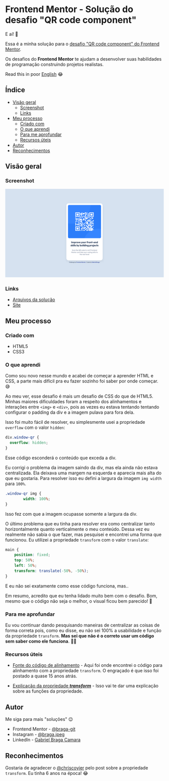 # Frontend Mentor - Solução do desafio "QR code component"

E aí! :call_me_hand:	

Essa é a minha solução para o [desafio "QR code component" do Frontend Mentor](https://www.frontendmentor.io/challenges/qr-code-component-iux_sIO_H). 

Os desafios do **Frontend Mentor** te ajudam a desenvolver suas habilidades de programação construindo projetos realistas. 

Read this in poor [English](README.md) :joy:	

## Índice

- [Visão geral](#visão-geral)
  - [Screenshot](#screenshot)
  - [Links](#links)
- [Meu processo](#meu-processo)
  - [Criado com](#criado-com)
  - [O que aprendi](#o-que-aprendi)
  - [Para me aprofundar](#para-me-aprofundar)
  - [Recursos úteis](#recursos-úteis)
- [Autor](#autor)
- [Reconhecimentos](#reconhecimentos)

## Visão geral

### Screenshot

![Minha solução](https://github.com/braga-git/frontendmentor-qrcode-component/blob/main/design/mydesktop-design.png)

### Links

- [Arquivos da solução](https://github.com/braga-git/frontendmentor-qrcode-component)
- [Site](https://braga-git.github.io/frontendmentor-qrcode-component/)

## Meu processo

### Criado com

- HTML5
- CSS3

### O que aprendi

Como sou novo nesse mundo e acabei de começar a aprender HTML e CSS, a parte mais difícil pra eu fazer sozinho foi saber por onde começar. :sweat_smile:	

Ao meu ver, esse desafio é mais um desafio de CSS do que de HTML5. Minhas maiores dificuldades foram a respeito dos alinhamentos e interações entre `<img>` e `<div>`, pois as vezes eu estava tentando tentando configurar o padding da div e a imagem pulava para fora dela.

Isso foi muito fácil de resolver, eu simplesmente usei a propriedade `overflow` com o valor `hidden`:

```css
div.window-qr {
  overflow: hidden;
} 
```

Esse código esconderá o conteúdo que exceda a div.

Eu corrigi o problema da imagem saindo da div, mas ela ainda não estava centralizada. Ela deixava uma margem na esquerda e aparecia mais alta do que eu gostaria. Para resolver isso eu defini a largura da imagem `img width` para `100%`. 

```css
.window-qr img {
        width: 100%;
}
```

Isso fez com que a imagem ocupasse somente a largura da div. 

O último problema que eu tinha para resolver era como centralizar tanto horizontalmente quanto verticalmente o meu conteúdo. Dessa vez eu realmente não sabia o que fazer, mas pesquisei e encontrei uma forma que funcionou. Eu utilizei a propriedade `transform` com o valor `translate`:

```css
main {
    position: fixed;
    top: 50%;
    left: 50%;
    transform: translate(-50%, -50%);
}
```

E eu não sei exatamente como esse código funciona, mas..

Em resumo, acredito que eu tenha lidado muito bem com o desafio. Bom, mesmo que o código não seja o melhor, o visual ficou bem parecido! :rofl:				

### Para me aprofundar

Eu vou continuar dando pesquisando maneiras de centralizar as coisas de forma correta pois, como eu disse, eu não sei 100% a usabilidade e função da propriedade `transform`. **Mas sei que não é o correto usar um código sem saber como ele funciona**. :man_shrugging:

### Recursos úteis

- [Fonte do código de alinhamento](https://css-tricks.com/quick-css-trick-how-to-center-an-object-exactly-in-the-center/) - Aqui foi onde encontrei o código para alinhamento com a propriedade `transform`. O engraçado é que isso foi postado a quase 15 anos atrás.

- [Explicação da propriedade __*transform*__](https://developer.mozilla.org/en-US/docs/Web/CSS/transform) - Isso vai te dar uma explicação sobre as funções da propriedade.

## Autor

Me siga para mais "soluções" :wink: 

- Frontend Mentor - [@braga-git](https://www.frontendmentor.io/profile/braga-git)
- Instagram - [@braga.jpeg](https://www.instagram.com/braga.jpeg/)
- LinkedIn - [Gabriel Braga Camara](https://www.linkedin.com/in/gabrielbragacamara/)

## Reconhecimentos

Gostaria de agradecer o [@chriscoyier](https://github.com/chriscoyier) pelo post sobre a propriedade `transform`. Eu tinha 6 anos na época! :joy:
